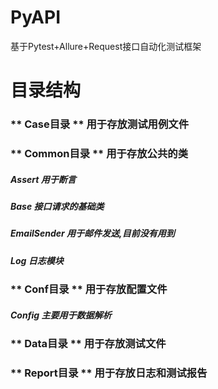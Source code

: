 # PyAPI
基于Pytest+Allure+Request接口自动化测试框架

# 目录结构
### ** Case目录 ** 用于存放测试用例文件
### ** Common目录 ** 用于存放公共的类  
##### Assert 用于断言  
##### Base 接口请求的基础类  
##### EmailSender 用于邮件发送,目前没有用到  
##### Log 日志模块  
### ** Conf目录 ** 用于存放配置文件  
##### Config 主要用于数据解析  
### ** Data目录 **  用于存放测试文件  
### ** Report目录 ** 用于存放日志和测试报告
